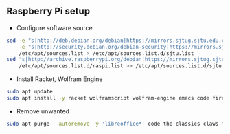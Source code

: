 ## Raspberry Pi setup
* Configure software source
```sh
sed -e "s|http://deb.debian.org/debian|https://mirrors.sjtug.sjtu.edu.cn/debian|" \
    -e "s|http://security.debian.org/debian-security|https://mirrors.sjtug.sjtu.edu.cn/debian-security|" \
    /etc/apt/sources.list > /etc/apt/sources.list.d/sjtu.list 
sed "s|http://archive.raspberrypi.org/debian|https://mirrors.sjtug.sjtu.edu.cn/raspberrypi/debian|" \
    /etc/apt/sources.list.d/raspi.list >> /etc/apt/sources.list.d/sjtu.list 
```

* Install Racket, Wolfram Engine
```sh
sudo apt update
sudo apt install -y racket wolframscript wolfram-engine emacs code firefox-esr
```

* Remove unwanted
```sh
sudo apt purge --autoremove -y 'libreoffice*' code-the-classics claws-mail chromium greenfoot-unbundled mu-editor thonny geany sense-emu-tools smartsim nano chromium-browser dillo vlc
```
